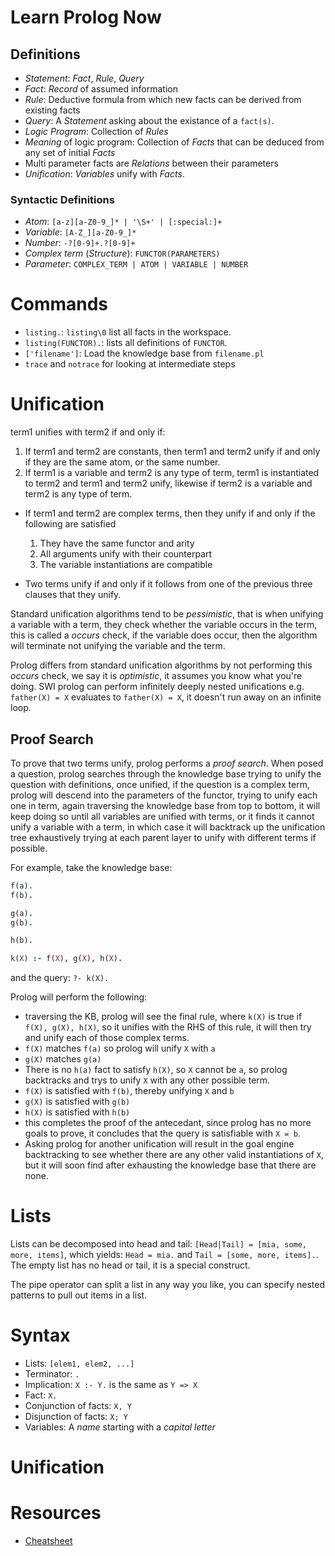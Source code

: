 # Learn Prolog Now
## Definitions
- _Statement_: _Fact_, _Rule_, _Query_
- _Fact_: _Record_ of assumed information
- _Rule_: Deductive formula from which new facts can be derived from existing facts
- _Query_: A _Statement_ asking about the existance of a `fact(s)`.
- _Logic Program_: Collection of _Rules_
- _Meaning_ of logic program: Collection of _Facts_ that can be deduced from any set of initial _Facts_
- Multi parameter facts are _Relations_ between their parameters
- _Unification_: _Variables_ unify with _Facts_.

### Syntactic Definitions
- _Atom_: `[a-z][a-Z0-9_]* | '\S+' | [:special:]+`
- _Variable_: `[A-Z_][a-Z0-9_]*`
- _Number_: `-?[0-9]+.?[0-9]+`
- _Complex term_ (_Structure_): `FUNCTOR(PARAMETERS)`
- _Parameter_: `COMPLEX_TERM | ATOM | VARIABLE | NUMBER`

# Commands
- `listing.`: `listing\0` list all facts in the workspace.
- `listing(FUNCTOR).`: lists all definitions of `FUNCTOR`.
- `['filename']`: Load the knowledge base from `filename.pl`
- `trace` and `notrace` for looking at intermediate steps

# Unification
term1 unifies with term2 if and only if:
1. If term1 and term2 are constants, then term1 and term2 unify if and only if they are the same atom, or the same number.
2. If term1 is a variable and term2 is any type of term, term1 is instantiated to term2 and term1 and term2 unify, likewise if term2 is a variable and term2 is any type of term.
- If term1 and term2 are complex terms, then they unify if and only if the following are satisfied
  1. They have the same functor and arity
  2. All arguments unify with their counterpart
  3. The variable instantiations are compatible

- Two terms unify if and only if it follows from one of the previous three clauses that they unify.

Standard unification algorithms tend to be _pessimistic_, that is when unifying a variable with a term, they check whether the variable occurs in the term, this is called a _occurs_ check, if the variable does occur, then the algorithm will terminate not unifying the variable and the term.

Prolog differs from standard unification algorithms by not performing this _occurs_ check, we say it is _optimistic_, it assumes you know what you're doing. SWI prolog can perform infinitely deeply nested unifications e.g. `father(X) = X` evaluates to `father(X) = X`, it doesn't run away on an infinite loop.

## Proof Search
To prove that two terms unify, prolog performs a _proof search_. When posed a question, prolog searches through the knowledge base trying to unify the question with definitions, once unified, if the question is a complex term, prolog will descend into the parameters of the functor, trying to unify each one in term, again traversing the knowledge base from top to bottom, it will keep doing so until all variables are unified with terms, or it finds it cannot unify a variable with a term, in which case it will backtrack up the unification tree exhaustively trying at each parent layer to unify with different terms if possible.

For example, take the knowledge base:

```prolog
f(a).
f(b).

g(a).
g(b).

h(b).

k(X) :- f(X), g(X), h(X).
```

and the query: `?- k(X).`

Prolog will perform the following:
- traversing the KB, prolog will see the final rule, where `k(X)` is true if `f(X), g(X), h(X)`, so it unifies with the RHS of this rule, it will then try and unify each of those complex terms.
- `f(X)` matches `f(a)` so prolog will unify `X` with `a`
- `g(X)` matches `g(a)`
- There is no `h(a)` fact to satisfy `h(X)`, so `X` cannot be `a`, so prolog backtracks and trys to unify `X` with any other possible term.
- `f(X)` is satisfied with `f(b)`, thereby unifying `X` and `b`
- `g(X)` is satisfied with `g(b)`
- `h(X)` is satisfied with `h(b)`
- this completes the proof of the antecedant, since prolog has no more goals to prove, it concludes that the query is satisfiable with `X = b`.
- Asking prolog for another unification will result in the goal engine backtracking to see whether there are any other valid instantiations of `X`, but it will soon find after exhausting the knowledge base that there are none.

# Lists
Lists can be decomposed into head and tail: `[Head|Tail] = [mia, some, more, items]`, which yields: `Head = mia.` and `Tail = [some, more, items].`. The empty list has no head or tail, it is a special construct.

The pipe operator can split a list in any way you like, you can specify nested patterns to pull out items in a list.

# Syntax
- Lists: `[elem1, elem2, ...]`
- Terminator: `.`
- Implication: `X :- Y.` is the same as `Y => X`
- Fact: `X.`
- Conjunction of facts: `X, Y`
- Disjunction of facts: `X; Y`
- Variables: A _name_ starting with a _capital letter_

# Unification
# Resources
- [Cheatsheet](http://www.cs.oswego.edu/~odendahl/coursework/notes/prolog/synopsis/con.html)
